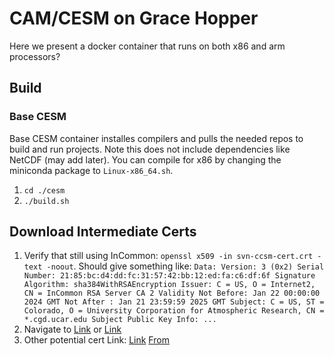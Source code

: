 # CAM/CESM on Grace Hopper 
Here we present a docker container that runs on both x86 and arm processors?

## Build
### Base CESM 
Base CESM container installes compilers and pulls the needed repos to build and run projects. Note this does not include dependencies like NetCDF (may add later). You can compile for x86 by changing the miniconda package to `Linux-x86_64.sh`. 
1. `cd ./cesm`
2. `./build.sh`

## Download Intermediate Certs
1. Verify that still using InCommon: `openssl x509 -in svn-ccsm-cert.crt -text -noout`. Should give something like: ```Data:
        Version: 3 (0x2)
        Serial Number:
            21:85:bc:d4:dd:fc:31:57:42:bb:12:ed:fa:c6:df:6f
        Signature Algorithm: sha384WithRSAEncryption
        Issuer: C = US, O = Internet2, CN = InCommon RSA Server CA 2
        Validity
            Not Before: Jan 22 00:00:00 2024 GMT
            Not After : Jan 21 23:59:59 2025 GMT
        Subject: C = US, ST = Colorado, O = University Corporation for Atmospheric Research, CN = *.cgd.ucar.edu
        Subject Public Key Info: ...```
2. Navigate to [Link](https://uit.stanford.edu/service/ssl/chain) or [Link](https://it.colostate.edu/incommon-certificates/#)
3. Other potential cert Link: [Link](https://it.colostate.edu/incommon-certificates/#) [From](https://incommon.org/certificates/repository/)

